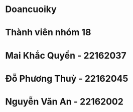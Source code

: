 # Doancuoiky
# Thành viên nhóm 18
# Mai Khắc Quyền - 22162037
# Đỗ Phương Thuỳ - 22162045 
# Nguyễn Văn An - 22162002 
# 
